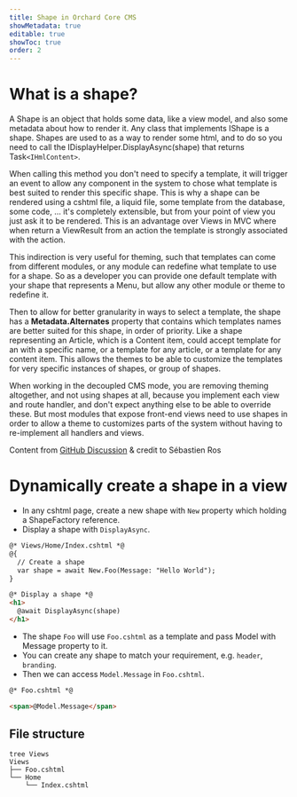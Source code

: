 ```yaml
---
title: Shape in Orchard Core CMS
showMetadata: true
editable: true
showToc: true
order: 2
---
```


# What is a shape?

A Shape is an object that holds some data, like a view model, and also some metadata about how to render it.
Any class that implements IShape is a shape.
Shapes are used to as a way to render some html, and to do so you need to call the IDisplayHelper.DisplayAsync(shape) that returns Task`<IHmlContent>`.

When calling this method you don't need to specify a template, it will trigger an event to allow any component in the system to chose what template is best suited to render this specific shape.
This is why a shape can be rendered using a cshtml file, a liquid file, some template from the database, some code, ... it's completely extensible, but from your point of view you just ask it to be rendered.
This is an advantage over Views in MVC where when return a ViewResult from an action the template is strongly associated with the action.

This indirection is very useful for theming, such that templates can come from different modules, or any module can redefine what template to use for a shape.
So as a developer you can provide one default template with your shape that represents a Menu, but allow any other module or theme to redefine it.

Then to allow for better granularity in ways to select a template, the shape has a **Metadata.Alternates** property that contains which templates names are better suited for this shape, in order of priority.
Like a shape representing an Article, which is a Content item, could accept template for an with a specific name, or a template for any article, or a template for any content item.
This allows the themes to be able to customize the templates for very specific instances of shapes, or group of shapes.

When working in the decoupled CMS mode, you are removing theming altogether, and not using shapes at all, because you implement each view and route handler, and don't expect anything else to be able to override these.
But most modules that expose front-end views need to use shapes in order to allow a theme to customizes parts of the system without having to re-implement all handlers and views.

Content from [GitHub Discussion](https://github.com/OrchardCMS/OrchardCore/issues/4121#issuecomment-539608731) & credit to Sébastien Ros


# Dynamically create a shape in a view
- In any cshtml page, create a new shape with `New` property which holding a ShapeFactory reference.
- Display a shape with `DisplayAsync`.
```html
@* Views/Home/Index.cshtml *@
@{
  // Create a shape
  var shape = await New.Foo(Message: "Hello World");
}

@* Display a shape *@
<h1>
  @await DisplayAsync(shape)
</h1>

```

- The shape `Foo` will use `Foo.cshtml` as a template and pass Model with Message property to it.
- You can create any shape to match your requirement, e.g. `header`, `branding`.
- Then we can access `Model.Message` in `Foo.cshtml`.

```html
@* Foo.cshtml *@

<span>@Model.Message</span>

```

## File structure

```
tree Views
Views
├── Foo.cshtml
└── Home
    └── Index.cshtml

```

